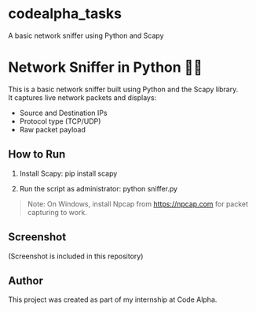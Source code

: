 # codealpha_tasks
A basic network sniffer using Python and Scapy
# Network Sniffer in Python 🕵️‍♂️

This is a basic network sniffer built using Python and the Scapy library.  
It captures live network packets and displays:

- Source and Destination IPs
- Protocol type (TCP/UDP)
- Raw packet payload

## How to Run

1. Install Scapy:
   pip install scapy

2. Run the script as administrator:
   python sniffer.py

> Note: On Windows, install Npcap from https://npcap.com for packet capturing to work.

## Screenshot

(Screenshot is included in this repository)

## Author

This project was created as part of my internship at Code Alpha.
